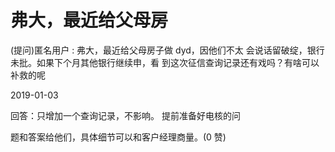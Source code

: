 # 弗大，最近给父母房

(提问)匿名用户 : 弗大，最近给父母房子做 dyd，因他们不太 会说话留破绽，银行未批。如果下个月其他银行继续申，看 到这次征信查询记录还有戏吗？有啥可以补救的呢

2019-01-03

回答：只增加一个查询记录，不影响。 提前准备好电核的问

题和答案给他们，具体细节可以和客户经理商量。(0 赞)
